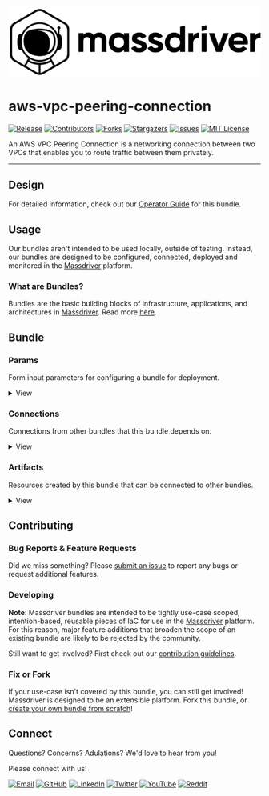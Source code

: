 [![Massdriver][logo]][website]

# aws-vpc-peering-connection

[![Release][release_shield]][release_url]
[![Contributors][contributors_shield]][contributors_url]
[![Forks][forks_shield]][forks_url]
[![Stargazers][stars_shield]][stars_url]
[![Issues][issues_shield]][issues_url]
[![MIT License][license_shield]][license_url]


An AWS VPC Peering Connection is a networking connection between two VPCs that enables you to route traffic between them privately.


---

## Design

For detailed information, check out our [Operator Guide](operator.md) for this bundle.

## Usage

Our bundles aren't intended to be used locally, outside of testing. Instead, our bundles are designed to be configured, connected, deployed and monitored in the [Massdriver][website] platform.

### What are Bundles?

Bundles are the basic building blocks of infrastructure, applications, and architectures in [Massdriver][website]. Read more [here](https://docs.massdriver.cloud/concepts/bundles).

## Bundle

### Params

Form input parameters for configuring a bundle for deployment.

<details>
<summary>View</summary>

<!-- PARAMS:START -->

**Params coming soon**

<!-- PARAMS:END -->

</details>

### Connections

Connections from other bundles that this bundle depends on.

<details>
<summary>View</summary>

<!-- CONNECTIONS:START -->

**Connections coming soon**

<!-- CONNECTIONS:END -->

</details>

### Artifacts

Resources created by this bundle that can be connected to other bundles.

<details>
<summary>View</summary>

<!-- ARTIFACTS:START -->

**Artifacts coming soon**

<!-- ARTIFACTS:END -->

</details>

## Contributing

<!-- CONTRIBUTING:START -->

### Bug Reports & Feature Requests

Did we miss something? Please [submit an issue](https://github.com/massdriver-cloud/aws-vpc-peering-connection/issues) to report any bugs or request additional features.

### Developing

**Note**: Massdriver bundles are intended to be tightly use-case scoped, intention-based, reusable pieces of IaC for use in the [Massdriver][website] platform. For this reason, major feature additions that broaden the scope of an existing bundle are likely to be rejected by the community.

Still want to get involved? First check out our [contribution guidelines](https://docs.massdriver.cloud/bundles/contributing).

### Fix or Fork

If your use-case isn't covered by this bundle, you can still get involved! Massdriver is designed to be an extensible platform. Fork this bundle, or [create your own bundle from scratch](https://docs.massdriver.cloud/bundles/development)!

<!-- CONTRIBUTING:END -->

## Connect

<!-- CONNECT:START -->

Questions? Concerns? Adulations? We'd love to hear from you!

Please connect with us!

[![Email][email_shield]][email_url]
[![GitHub][github_shield]][github_url]
[![LinkedIn][linkedin_shield]][linkedin_url]
[![Twitter][twitter_shield]][twitter_url]
[![YouTube][youtube_shield]][youtube_url]
[![Reddit][reddit_shield]][reddit_url]

<!-- markdownlint-disable -->

[logo]: https://raw.githubusercontent.com/massdriver-cloud/docs/main/static/img/logo-with-logotype-horizontal-400x110.svg
[docs]: https://docs.massdriver.cloud/?utm_source=github&utm_medium=readme&utm_campaign=aws-vpc-peering-connection&utm_content=docs
[website]: https://www.massdriver.cloud/?utm_source=github&utm_medium=readme&utm_campaign=aws-vpc-peering-connection&utm_content=website
[github]: https://github.com/massdriver-cloud?utm_source=github&utm_medium=readme&utm_campaign=aws-vpc-peering-connection&utm_content=github
[slack]: https://massdriverworkspace.slack.com/?utm_source=github&utm_medium=readme&utm_campaign=aws-vpc-peering-connection&utm_content=slack
[linkedin]: https://www.linkedin.com/company/massdriver/?utm_source=github&utm_medium=readme&utm_campaign=aws-vpc-peering-connection&utm_content=linkedin



[contributors_shield]: https://img.shields.io/github/contributors/massdriver-cloud/aws-vpc-peering-connection.svg?style=for-the-badge
[contributors_url]: https://github.com/massdriver-cloud/aws-vpc-peering-connection/graphs/contributors
[forks_shield]: https://img.shields.io/github/forks/massdriver-cloud/aws-vpc-peering-connection.svg?style=for-the-badge
[forks_url]: https://github.com/massdriver-cloud/aws-vpc-peering-connection/network/members
[stars_shield]: https://img.shields.io/github/stars/massdriver-cloud/aws-vpc-peering-connection.svg?style=for-the-badge
[stars_url]: https://github.com/massdriver-cloud/aws-vpc-peering-connection/stargazers
[issues_shield]: https://img.shields.io/github/issues/massdriver-cloud/aws-vpc-peering-connection.svg?style=for-the-badge
[issues_url]: https://github.com/massdriver-cloud/aws-vpc-peering-connection/issues
[release_url]: https://github.com/massdriver-cloud/aws-vpc-peering-connection/releases/latest
[release_shield]: https://img.shields.io/github/release/massdriver-cloud/aws-vpc-peering-connection.svg?style=for-the-badge
[license_shield]: https://img.shields.io/github/license/massdriver-cloud/aws-vpc-peering-connection.svg?style=for-the-badge
[license_url]: https://github.com/massdriver-cloud/aws-vpc-peering-connection/blob/main/LICENSE


[email_url]: mailto:support@massdriver.cloud
[email_shield]: https://img.shields.io/badge/email-Massdriver-black.svg?style=for-the-badge&logo=mail.ru&color=000000
[github_url]: mailto:support@massdriver.cloud
[github_shield]: https://img.shields.io/badge/follow-Github-black.svg?style=for-the-badge&logo=github&color=181717
[linkedin_url]: https://linkedin.com/in/massdriver-cloud
[linkedin_shield]: https://img.shields.io/badge/follow-LinkedIn-black.svg?style=for-the-badge&logo=linkedin&color=0A66C2
[twitter_url]: https://twitter.com/massdriver?utm_source=github&utm_medium=readme&utm_campaign=aws-vpc-peering-connection&utm_content=twitter
[twitter_shield]: https://img.shields.io/badge/follow-Twitter-black.svg?style=for-the-badge&logo=twitter&color=1DA1F2
[discourse_url]: https://community.massdriver.cloud?utm_source=github&utm_medium=readme&utm_campaign=aws-vpc-peering-connection&utm_content=discourse
[discourse_shield]: https://img.shields.io/badge/join-Discourse-black.svg?style=for-the-badge&logo=discourse&color=000000
[youtube_url]: https://www.youtube.com/channel/UCfj8P7MJcdlem2DJpvymtaQ
[youtube_shield]: https://img.shields.io/badge/subscribe-Youtube-black.svg?style=for-the-badge&logo=youtube&color=FF0000
[reddit_url]: https://www.reddit.com/r/massdriver
[reddit_shield]: https://img.shields.io/badge/subscribe-Reddit-black.svg?style=for-the-badge&logo=reddit&color=FF4500

<!-- markdownlint-restore -->

<!-- CONNECT:END -->
